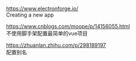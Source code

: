 https://www.electronforge.io/ \
Creating a new app

https://www.cnblogs.com/moope/p/14156055.html \
不使用脚手架配置最简单的vue项目

https://zhuanlan.zhihu.com/p/298189197 \
配置别名